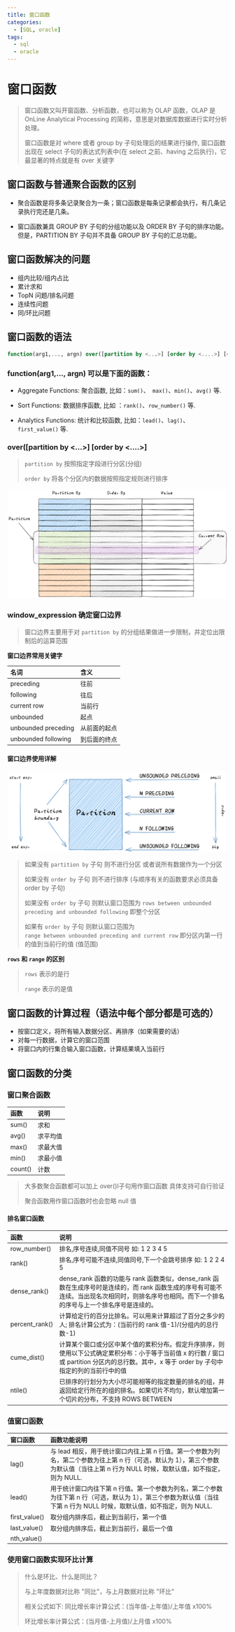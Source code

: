 ```yaml
---
title: 窗口函数
categories:
  - [SQL, oracle]
tags:
  - sql
  - oracle
---
```

# 窗口函数

> 窗口函数又叫开窗函数、分析函数，也可以称为 OLAP 函数，OLAP 是 OnLine Analytical Processing 的简称，意思是对数据库数据进行实时分析处理。
>
> 窗口函数是对 where 或者 group by 子句处理后的结果进行操作, 窗口函数出现在 select 子句的表达式列表中(在 select 之前、having 之后执行)，它最显著的特点就是有 over 关键字



## 窗口函数与普通聚合函数的区别

- 聚合函数是将多条记录聚合为一条；窗口函数是每条记录都会执行，有几条记录执行完还是几条。

- 窗口函数兼具 GROUP BY 子句的分组功能以及 ORDER BY 子句的排序功能。但是，PARTITION BY 子句并不具备 GROUP BY 子句的汇总功能。


## 窗口函数解决的问题
- 组内比较/组内占比
- 累计求和
- TopN 问题/排名问题
- 连续性问题
- 同/环比问题



## 窗口函数的语法

```sql
function(arg1,..., argn) over([partition by <...>] [order by <....>] [<window_expression>])
```



### **function(arg1,..., argn) 可以是下面的函数：**

- Aggregate Functions: 聚合函数, 比如：`sum()`、` max()`、`min()`、`avg()` 等.

- Sort Functions: 数据排序函数, 比如 ：`rank()`、`row_number()` 等.

- Analytics Functions: 统计和比较函数, 比如：`lead()`、`lag()`、 `first_value()` 等.



### over([partition by <...>] [order by <....>]

> `partition by` 按照指定字段进行分区(分组)
>
> `order by` 将各个分区内的数据按照指定规则进行排序

![window_fun1](./assets/window_fun1.png)



### **window_expression 确定窗口边界**

> 窗口边界主要用于对 `partition by` 的分组结果做进一步限制，并定位出限制后的运算范围

**窗口边界常用关键字**

| 名词                | 含义         |
|:------------------- |:------------ |
| preceding           | 往前         |
| following           | 往后         |
| current row         | 当前行       |
| unbounded           | 起点         |
| unbounded preceding | 从前面的起点 |
| unbounded following | 到后面的终点 |

#### **窗口边界使用详解**

![window_fun2](./assets/window_fun2.png)

> 如果没有 `partition by` 子句 则不进行分区 或者说所有数据作为一个分区
>
> 如果没有 `order by` 子句 则不进行排序 (与顺序有关的函数要求必须具备 order by 子句)
>
> 如果没有 `order by` 子句 则默认窗口范围为 `rows between unbounded preceding and unbounded following` 即整个分区
>
> 如果有 `order by` 子句 则默认窗口范围为 `range between unbounded preceding and current row` 即分区内第一行的值到当前行的值 (值范围)



**`rows` 和 `range` 的区别**

> `rows` 表示的是行 
>
> `range` 表示的是值 



## **窗口函数的计算过程（语法中每个部分都是可选的）**

- 按窗口定义，将所有输入数据分区、再排序（如果需要的话）
- 对每一行数据，计算它的窗口范围
- 将窗口内的行集合输入窗口函数，计算结果填入当前行



## 窗口函数的分类

### **窗口聚合函数**

| 函数    | 说明     |
| :------ | :------- |
| sum()   | 求和     |
| avg()   | 求平均值 |
| max()   | 求最大值 |
| min()   | 求最小值 |
| count() | 计数     |

> 大多数聚合函数都可以加上 over()I子句用作窗口函数 具体支持可自行验证
>
> 聚合函数用作窗口函数时也会忽略 null 值

#### **排名窗口函数**

| 函数           | 说明                                                         |
| :------------- | :----------------------------------------------------------- |
| row_number()   | 排名,序号连续,同值不同号  如: 1 2 3 4 5                      |
| rank()         | 排名,序号可能不连续,同值同号,下一个会跳号排序  如: 1 2 2 4 5 |
| dense_rank()   | dense_rank 函数的功能与 rank 函数类似，dense_rank 函数在生成序号时是连续的，而 rank 函数生成的序号有可能不连续。当出现名次相同时，则排名序号也相同。而下一个排名的序号与上一个排名序号是连续的。 |
| percent_rank() | 计算给定行的百分比排名。可以用来计算超过了百分之多少的人; 排名计算公式为：(当前行的 rank 值-1)/(分组内的总行数-1) |
| cume_dist()    | 计算某个窗口或分区中某个值的累积分布。假定升序排序，则使用以下公式确定累积分布：小于等于当前值 x 的行数 / 窗口或 partition 分区内的总行数。其中，x 等于 order by 子句中指定的列的当前行中的值 |
| ntile()        | 已排序的行划分为大小尽可能相等的指定数量的排名的组，并返回给定行所在的组的排名。如果切片不均匀，默认增加第一个切片的分布，不支持 ROWS BETWEEN |



### **值窗口函数**

| 窗口函数      | 函数功能说明                                                 |
| :------------ | :----------------------------------------------------------- |
| lag()         | 与 lead 相反，用于统计窗口内往上第 n 行值。第一个参数为列名，第二个参数为往上第 n 行（可选，默认为 1），第三个参数为默认值（当往上第 n 行为 NULL 时候，取默认值，如不指定，则为 NULL. |
| lead()        | 用于统计窗口内往下第 n 行值。第一个参数为列名，第二个参数为往下第 n 行（可选，默认为 1），第三个参数为默认值（当往下第 n 行为 NULL 时候，取默认值，如不指定，则为 NULL. |
| first_value() | 取分组内排序后，截止到当前行，第一个值                       |
| last_value()  | 取分组内排序后，截止到当前行，最后一个值                     |
| nth_value()   |                                                              |



### **使用窗口函数实现环比计算**

> 什么是环比、什么是同比？
>
> 与上年度数据对比称 "同比"，与上月数据对比称 "环比"
>
> 相关公式如下: 同比增长率计算公式：(当年值-上年值)/上年值 x100%
>
> 环比增长率计算公式：(当月值-上月值)/上月值 x100%



